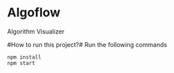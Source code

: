 # Algoflow
Algorithm Visualizer

#How to run this project?#
Run the following commands
```
npm install
npm start
```
